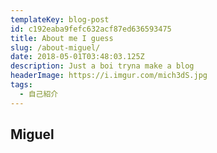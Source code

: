 ```yaml
---
templateKey: blog-post
id: c192eaba9fefc632acf87ed636593475
title: About me I guess
slug: /about-miguel/
date: 2018-05-01T03:48:03.125Z
description: Just a boi tryna make a blog
headerImage: https://i.imgur.com/mich3dS.jpg
tags:
  - 自己紹介
---
```


## Miguel

